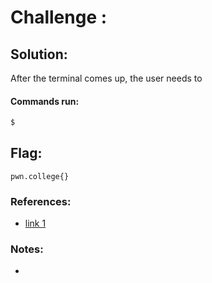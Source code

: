 
# Challenge : 



## Solution:

After the terminal comes up, the user needs to 

#### Commands run: 

```sh
$ 
```

## Flag: 

```
pwn.college{}
```

### References:

- [link 1](https://pwn.college)

### Notes:

- 
